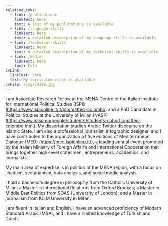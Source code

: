 ```yaml
---
relativeLinks:
  - link: /publications
    linkText: here
    text: A list of my publications is available
  - link: /language-skills
    linkText: here
    text: A detailed description of my language skills is available
  - link: /technical-skills
    linkText: here
    text: A detailed description of my technical skills is available
  - link: /media
    linkText: here
    text: Culo
cvLink:
  linkText: here
  text: My curriculum vitae is available
cvFile: /img/14298.jpg
---
```

I am Associate Research Fellow at the MENA Centre of the Italian Institute for International Political Studies (ISPI) (https://www.ispionline.it/it/bio/matteo-colombo) and a PhD Candidate in Political Studies at the University of Milan (NASP) (https://www.nasp.eu/people/students/students-cohorts/matteo-colombo.html). My dissertation studies Arabic Twitter discourse on the Islamic State. I am also a professional journalist, infographic designer, and I have contributed to the organization of five editions of Mediterranean Dialogue (MED) (https://med.ispionline.it/), a leading annual event promoted by the Italian Ministry of Foreign Affairs and International Cooperation that brings together high-level statesmen, entrepreneurs, academics, and journalists.   

My main area of expertise is in politics of the MENA region, with a focus on jihadism, sectarianism, data analysis, and social media analysis.  

I hold a bachelor’s degree in philosophy from the Catholic University of Milan; a Master in International Relations from Oxford Brookes; a Master in Middle East Politics from SOAS (University of London); and a Master in journalism from IULM University in Milan.  

I am fluent in Italian and English, I have an advanced proficiency of Modern Standard Arabic (MSA), and I have a limited knowledge of Turkish and Dutch.  
